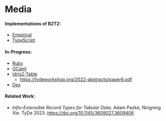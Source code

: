 Media
===

#### Implementations of B2T2:

- [Empirical](./Empirical/README.md)
- [TypeScript](./TypeScript/README.md)


#### In-Progress:

- [Ruby](https://github.com/brownplt/B2T2/pull/44)
- [OCaml](https://github.com/dibrinsofor/B2T2/tree/ocaml-imp/Media/Ocaml)
- [Idris2-Table](https://github.com/madman-bob/idris2-table)
  * <https://tydeworkshop.org/2022-abstracts/paper6.pdf>
- [Dex](https://github.com/google-research/dex-lang/blob/main/examples/data-frames.dx)


#### Related Work:

- _Infix-Extensible Record Types for Tabular Data_. Adam Pazke, Ningning Xie. TyDe 2023. <https://doi.org/10.1145/3609027.3609406>


